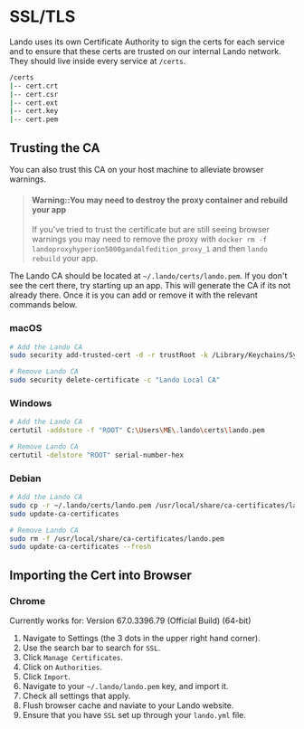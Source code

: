 SSL/TLS
=======

Lando uses its own Certificate Authority to sign the certs for each service and to ensure that these certs are trusted on our internal Lando network. They should live inside every service at `/certs`.

```bash
/certs
|-- cert.crt
|-- cert.csr
|-- cert.ext
|-- cert.key
|-- cert.pem
```

Trusting the CA
---------------

You can also trust this CA on your host machine to alleviate browser warnings.

> #### Warning::You may need to destroy the proxy container and rebuild your app
>
> If you've tried to trust the certificate but are still seeing browser warnings you may need to remove the proxy with
> `docker rm -f landoproxyhyperion5000gandalfedition_proxy_1` and then `lando rebuild` your app.

The Lando CA should be located at `~/.lando/certs/lando.pem`. If you don't see the cert there, try starting up an app. This will generate the CA if its not already there. Once it is you can add or remove it with the relevant commands below.

### macOS

```bash
# Add the Lando CA
sudo security add-trusted-cert -d -r trustRoot -k /Library/Keychains/System.keychain ~/.lando/certs/lando.pem

# Remove Lando CA
sudo security delete-certificate -c "Lando Local CA"
```

### Windows

```bash
# Add the Lando CA
certutil -addstore -f "ROOT" C:\Users\ME\.lando\certs\lando.pem

# Remove Lando CA
certutil -delstore "ROOT" serial-number-hex
```

### Debian

```bash
# Add the Lando CA
sudo cp -r ~/.lando/certs/lando.pem /usr/local/share/ca-certificates/lando.pem
sudo update-ca-certificates

# Remove Lando CA
sudo rm -f /usr/local/share/ca-certificates/lando.pem
sudo update-ca-certificates --fresh
```

Importing the Cert into Browser
-------------------------------
### Chrome
Currently works for: Version 67.0.3396.79 (Official Build) (64-bit)

1. Navigate to Settings (the 3 dots in the upper right hand corner).
2. Use the search bar to search for `SSL`.
3. Click `Manage Certificates`.
4. Click on `Authorities`.
5. Click `Import`.
6. Navigate to your `~/.lando/lando.pem` key, and import it.
7. Check all settings that apply.
8. Flush browser cache and naviate to your Lando website.
9. Ensure that you have `SSL` set up through your `lando.yml` file.